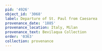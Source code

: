 ```yaml
---
pid: '4926'
object_id: '3068'
label: Departure of St. Paul from Caesarea
provenance_date: '1885'
provenance_location: Italy, Milan
provenance_text: Bevilaqua Collection
order: '0363'
collection: provenance
---
```

